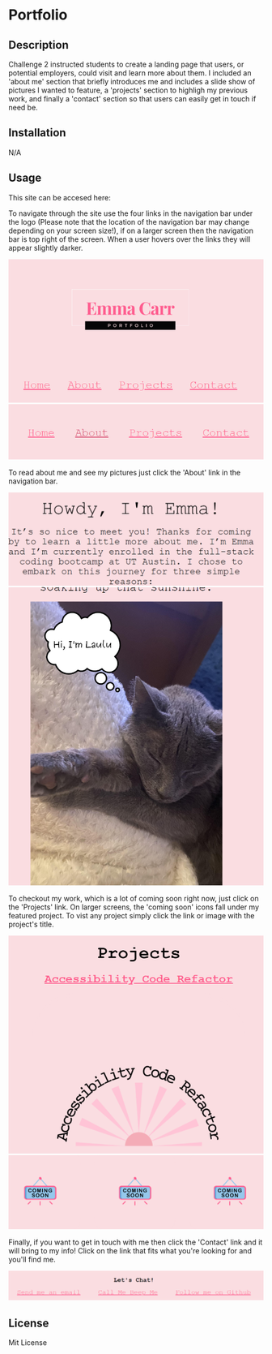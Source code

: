 # Portfolio

## Description

Challenge 2 instructed students to create a landing page that users, or potential employers, could visit and learn more about them. I included an 'about me' section that briefly introduces me and includes a slide show of pictures I wanted to feature, a 'projects' section to highligh my previous work, and finally a 'contact' section so that users can easily get in touch if need be.

## Installation 

N/A

## Usage

This site can be accesed here: 

To navigate through the site use the four links in the navigation bar under the logo (Please note that the location of the navigation bar may change depending on your screen size!), if on a larger screen then the navigation bar is top right of the screen. When a user hovers over the links they will appear slightly darker. 

<img src="Assets\smallernavbarexample.png">
<img src="Assets\darkenlinks.png">

To read about me and see my pictures just click the 'About' link in the navigation bar. 

<img src="Assets\aboutmeexample.png">
<img src="Assets\slideshowaexam.png">

To checkout my work, which is a lot of coming soon right now, just click on the 'Projects' link. On larger screens, the 'coming soon' icons fall under my featured project. To vist any project simply click the link or image with the project's title.

<img src="Assets\projectslink.png">
<img src="Assets\comingsoonexam.png">

Finally, if you want to get in touch with me then click the 'Contact' link and it will bring to my info! Click on the link that fits what you're looking for and you'll find me. 

<img src="Assets\letschat.png">

## License
Mit License

